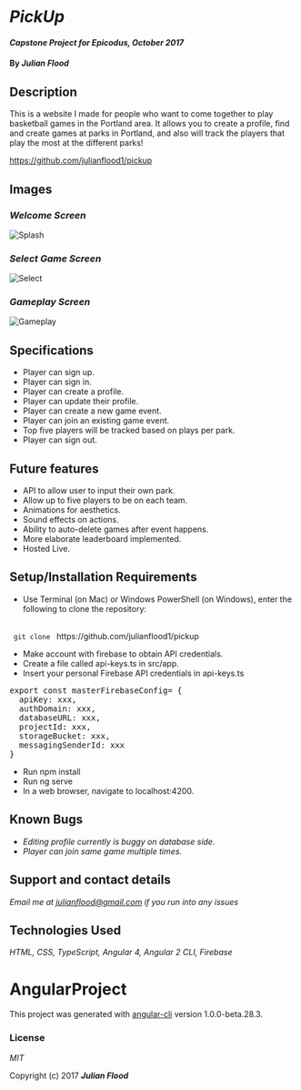 # _PickUp_

#### _Capstone Project for Epicodus, October 2017_

#### By _**Julian Flood**_

## Description

This is a website I made for people who want to come together to play basketball games in the Portland area. It allows you to create a profile, find and create games at parks in Portland, and also will track the players that play the most at the different parks!

https://github.com/julianflood1/pickup

## Images

### _Welcome Screen_
![Splash](https://user-images.githubusercontent.com/24885660/31411401-65fddf8c-adc6-11e7-96af-0887b584f09d.png)
### _Select Game Screen_
![Select](https://user-images.githubusercontent.com/24885660/31411416-6ffc3574-adc6-11e7-9cf6-cb53979f2c04.png)
### _Gameplay Screen_
![Gameplay](https://user-images.githubusercontent.com/24885660/31411410-6a1935e4-adc6-11e7-8222-b51e01877bc7.png)



## Specifications

+ Player can sign up.
+ Player can sign in.
+ Player can create a profile.
+ Player can update their profile.
+ Player can create a new game event.
+ Player can join an existing game event.
+ Top five players will be tracked based on plays per park.
+ Player can sign out.


## Future features

+ API to allow user to input their own park.
+ Allow up to five players to be on each team.
+ Animations for aesthetics.
+ Sound effects on actions.
+ Ability to auto-delete games after event happens.
+ More elaborate leaderboard implemented.
+ Hosted Live.

## Setup/Installation Requirements

+ Use Terminal (on Mac) or Windows PowerShell (on Windows), enter the following to clone the repository:
<br>
<code> git clone </code> https://github.com/julianflood1/pickup

+ Make account with firebase to obtain API credentials.
+ Create a file called api-keys.ts in src/app.
+ Insert your personal Firebase API credentials in api-keys.ts
<pre>
export const masterFirebaseConfig= {
  apiKey: xxx,
  authDomain: xxx,
  databaseURL: xxx,
  projectId: xxx,
  storageBucket: xxx,
  messagingSenderId: xxx
}
</pre>
+ Run npm install
+ Run ng serve
+ In a web browser, navigate to localhost:4200.



## Known Bugs

+ _Editing profile currently is buggy on database side._
+ _Player can join same game multiple times._



## Support and contact details

_Email me at julianflood@gmail.com if you run into any issues_

## Technologies Used

_HTML, CSS, TypeScript, Angular 4, Angular 2 CLI, Firebase_

# AngularProject

This project was generated with [angular-cli](https://github.com/angular/angular-cli) version 1.0.0-beta.28.3.


### License

*MIT*

Copyright (c) 2017 **_Julian Flood_**
